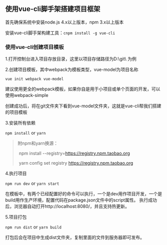 ## 使用vue-cli脚手架搭建项目框架

首先确保系统中安装node.js 4.x以上版本，npm 3.x以上版本

安装vue-cli脚手架构建工具：`cnpm install -g vue-cli`

### 使用vue-cli创建项目模板

1.打开控制台进入项目存放目录，这里以项目存储路径为D:\git\ 为例

2.创建项目模板，其中webpack为模板类型，vue-model为项目名称

`vue init webpack vue-model` 

建议使用更全的webpack模板，如果你自是用于小项目或单个页面的开发，可以使用webpack-simple

创建成功后，将在git文件夹下看到vue-model文件夹，这就是vue-cli帮我们搭建的项目模板

3.安装所有依赖

`npm install` or `yarn`

> 附npm和yarn换源：
>
> ​	npm install --registry=https://registry.npm.taobao.org
>
> ​	yarn config set registry https://registry.npm.taobao.org

4.执行项目

`npm run dev` or `yarn start`

在模板中，有两个已经配置好的命令可以执行，一个是dev用作项目开发，一个是build用作生产环境，配置代码在package.json文件中的script属性。
执行成功后，浏览器自动打开http://localhost:8080/，并且支持热更新。

5.项目打包

`npm run dist` or `yarn build`

打包后会在项目中生成dist文件夹，复制里面的文件到服务器即可发布。


